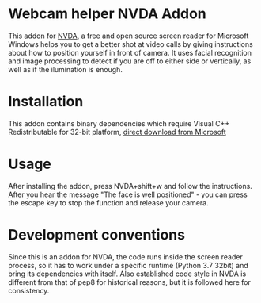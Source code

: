 # Webcam helper NVDA Addon
This addon for [NVDA], a free and open source screen reader for Microsoft Windows helps you to get a better shot at video calls by giving instructions about how to position yourself in front of camera. It uses facial recognition and image processing to detect if you are off to either side or vertically, as well as if the ilumination is enough.

# Installation

This addon contains binary dependencies which require Visual C++ Redistributable for 32-bit platform, [direct download from Microsoft](https://aka.ms/vs/17/release/vc_redist.x86.exe)

# Usage
After installing the addon, press NVDA+shift+w and follow the instructions. After you hear the message "The face is well positioned" - you can press the escape key to stop the function and release your camera.

# Development conventions
Since this is an addon for NVDA, the code runs inside the screen reader process, so it has to work under a specific runtime (Python 3.7 32bit) and bring its dependencies with itself. Also established code style in NVDA is different from that of pep8 for historical reasons, but it is followed here for consistency.

[NVDA]: https://github.com/nvaccess/nvda
